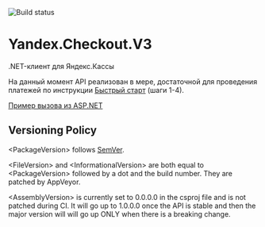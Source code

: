 ![Build status](https://ci.appveyor.com/api/projects/status/80n6r6lbn2c7p34o?svg=true)


# Yandex.Checkout.V3

.NET-клиент для Яндекс.Кассы

На данный момент API реализован в мере, достаточной для проведения платежей по инструкции [Быстрый старт](https://kassa.yandex.ru/docs/guides/#bystryj-start) (шаги 1-4). 

[Пример вызова из ASP.NET](https://github.com/morpher-ru/Yandex.Checkout.V3/blob/master/AspNetSample/Default.aspx.cs)

## Versioning Policy

&lt;PackageVersion&gt; follows [SemVer](https://semver.org/).

&lt;FileVersion&gt; and &lt;InformationalVersion&gt; are both equal to &lt;PackageVersion&gt; followed by a dot and the build number. They are patched by AppVeyor.

&lt;AssemblyVersion&gt; is currently set to 0.0.0.0 in the csproj file and is not patched during CI. It will go up to 1.0.0.0 once the API is stable and then the major version will will go up ONLY when there is a breaking change.

